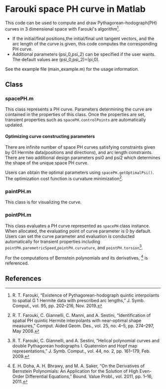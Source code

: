 # Farouki space PH curve in Matlab
 This code can be used to compute and draw Pythagorean-hodograph(PH) curves in 3 dimensional space with Farouki's algorithm[^1].

- If the initial/final positions,the initial/final unit tangent vectors, and the arc length of the curve is given, this code computes the corresponding PH curve.
- Additional parameters (psi_0,psi_2) can be specified if the user wants. The default values are (psi_0,psi_2)=(pi,0).

See the example file (main_example.m) for the usage information.



## Class

### spacePH.m

This class represents a PH curve. 
Parameters determining the curve are contained in the properties of this class.
Once the properties are set, transient properties such as `spacePH.controlPoints`  are automatically updated.

#### Optimizing curve constructing parameters

There are infinite number of space PH curves satisfying constraints given by G1 Hermite data(positions and directions), and arc length constraints.
There are two additional design parameters psi0 and psi2 which determines the shape of the unique space PH curve.

Users can obtain the optimal parameters using `spacePH.getOptimalPsi()`.
The optimization cost function is curvature minimization[^2].



### paintPH.m

This class is for visualizing the curve.



### pointPH.m

This class evaluates a PH curve represented as `spacePH` class instance.
When allocated, the evaluating point of curve parameter is 0 by default.
Users can set the curve parameter and evaluation is conducted automatically for transient properties including `pointPH.paremetricSpeed`,`pointPH.curvature`, and `pointPH.torsion`[^3].

For the computations of Bernstein polynomials and its derivatives, [^4] is referenced.



## References

[^1]:  R. T. Farouki, “Existence of Pythagorean-hodograph quintic interpolants to spatial G 1 Hermite data with prescribed arc lengths,” J. Symb. Comput., vol. 95, pp. 202–216, Nov. 2019.
[^2]: R. T. Farouki, C. Giannelli, C. Manni, and A. Sestini, “Identification of spatial PH quintic Hermite interpolants with near-optimal shape measures,” Comput. Aided Geom. Des., vol. 25, no. 4–5, pp. 274–297, May 2008.
[^3]:  R. T. Farouki, C. Giannelli, and A. Sestini, “Helical polynomial curves and double Pythagorean hodographs I. Quaternion and Hopf map representations,” J. Symb. Comput., vol. 44, no. 2, pp. 161–179, Feb. 2009.
[^4]: E. H. Doha, A. H. Bhrawy, and M. A. Saker, “On the Derivatives of Bernstein Polynomials: An Application for the Solution of High Even-Order Differential Equations,” Bound. Value Probl., vol. 2011, pp. 1–16, 2011.